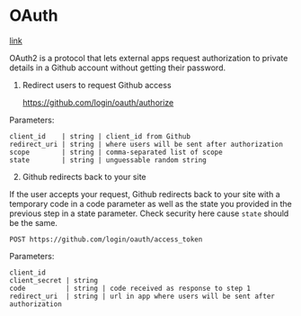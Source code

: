 # OAuth
[link](https://developer.github.com/v3/oauth/)

OAuth2 is a protocol that lets external apps request authorization to private details in a Github account without getting their password.

1. Redirect users to request Github access

    https://github.com/login/oauth/authorize

Parameters:

    client_id    | string | client_id from Github
    redirect_uri | string | where users will be sent after authorization
    scope        | string | comma-separated list of scope
    state        | string | unguessable random string

2. Github redirects back to your site

If the user accepts your request, Github redirects back to your site with a temporary code in a code parameter as well as the state you provided in the previous step in a state parameter. Check security here cause `state` should be the same.

    POST https://github.com/login/oauth/access_token

Parameters:

    client_id
    client_secret | string
    code          | string | code received as response to step 1
    redirect_uri  | string | url in app where users will be sent after authorization


